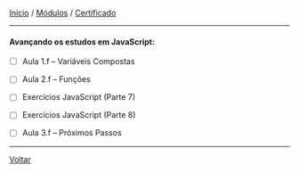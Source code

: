 [Início](https://github.com/Thalyalm/curso-javascript) / 
[Módulos](https://github.com/Thalyalm/curso-javascript/tree/master/modulos/readme.md) /
[Certificado](https://github.com/Thalyalm/curso-javascript/tree/master/certificados)

---

#### Avançando os estudos em JavaScript:

- [ ] Aula 1.f – Variáveis Compostas

- [ ] Aula 2.f – Funções

- [ ] Exercícios JavaScript (Parte 7)

- [ ] Exercícios JavaScript (Parte 8)

- [ ] Aula 3.f – Próximos Passos

---

[Voltar](/modulos/readme.md)